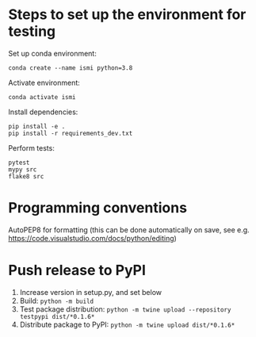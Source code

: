 # Steps to set up the environment for testing

Set up conda environment:
```
conda create --name ismi python=3.8
```

Activate environment:
```
conda activate ismi
```

Install dependencies:
```
pip install -e .
pip install -r requirements_dev.txt
```

Perform tests:
```
pytest
mypy src
flake8 src
```

# Programming conventions
AutoPEP8 for formatting (this can be done automatically on save, see e.g. https://code.visualstudio.com/docs/python/editing)

# Push release to PyPI
1. Increase version in setup.py, and set below
2. Build: `python -m build`
3. Test package distribution: `python -m twine upload --repository testpypi dist/*0.1.6*`
4. Distribute package to PyPI: `python -m twine upload dist/*0.1.6*`
